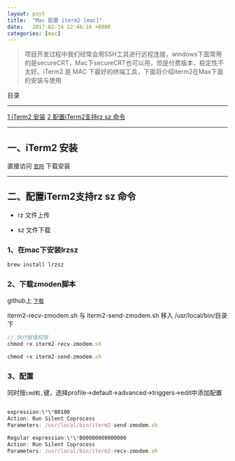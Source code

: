 ```yaml
---
layout: post
title:  "Mac 配置 iterm2 [mac]"
date:   2017-02-14 22:46:16 +0800
categories: [mac]
---
```


> 项目开发过程中我们经常会用SSH工具进行远程连接，windows下面常用的是secureCRT，Mac下secureCRT也可以用，但是付费版本，稳定性不太好。iTerm2 是 MAC 下最好的终端工具，下面将介绍iterm2在Max下面的安装与使用


目录

---

[1 iTerm2 安装](#一iterm2-安装)
[2 配置iTerm2支持rz sz 命令](#二配置iterm2支持rz-sz-命令)

---

## 一、iTerm2 安装

直接访问 [`官网`](http://www.iterm2.com/) 下载安装

---

##  二、配置iTerm2支持rz sz 命令

- rz 文件上传
 
- sz 文件下载

### 1、在mac下安装lrzsz

```javascript
brew install lrzsz
```


### 2、下载zmoden脚本 

github上 [`下载`](https://github.com/mmastrac/iterm2-zmodem)

iterm2-recv-zmodem.sh 与 iterm2-send-zmodem.sh 移入  /usr/local/bin/目录下

```javascript
// 执行赋值权限
chmod +x iterm2-recv-zmodem.sh

chmod +x iterm2-send-zmodem.sh
```



### 3、配置 

同时按`cmd和,`键，选择profile->default->advanced->triggers->edit中添加配置

```javascript

expression:\*\*B0100
Action: Run Silent Coprocess
Parameters: /usr/local/bin/iterm2-send-zmodem.sh

Regular expression:\*\*B00000000000000
Action: Run Silent Coprocess
Parameters: /usr/local/bin/iterm2-recv-zmodem.sh
```




